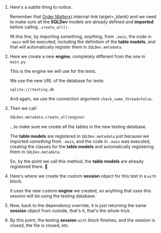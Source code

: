 1. Here's a subtle thing to notice.

    Remember that [Order Matters](../create-db-and-table.md#sqldev-metadata-order-matters){.internal-link target=_blank} and we need to make sure all the **SQLDev** models are already defined and **imported** before calling `.create_all()`.

    IN this line, by importing something, *anything*, from `.main`, the code in `.main` will be executed, including the definition of the **table models**, and that will automatically register them in `SQLDev.metadata`.

2. Here we create a new **engine**, completely different from the one in `main.py`.

    This is the engine we will use for the tests.

    We use the new URL of the database for tests:

    ```
    sqlite:///testing.db
    ```

    And again, we use the connection argument `check_same_thread=False`.

3. Then we call:

    ```Python
    SQLDev.metadata.create_all(engine)
    ```

    ...to make sure we create all the tables in the new testing database.

    The **table models** are registered in `SQLDev.metadata` just because we imported *something* from `.main`, and the code in `.main` was executed, creating the classes for the **table models** and automatically registering them in `SQLDev.metadata`.

    So, by the point we call this method, the **table models** are already registered there. 💯

4. Here's where we create the custom **session** object for this test in a `with` block.

    It uses the new custom **engine** we created, so anything that uses this session will be using the testing database.

5. Now, back to the dependency override, it is just returning the same **session** object from outside, that's it, that's the whole trick.

6. By this point, the testing **session** `with` block finishes, and the session is closed, the file is closed, etc.
